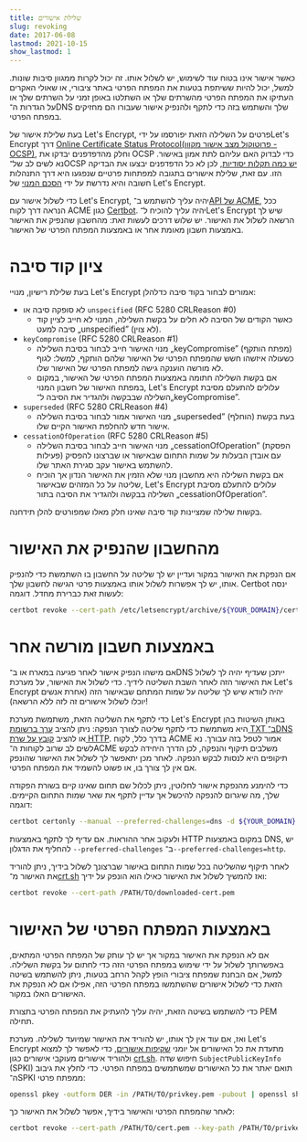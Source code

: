 ```yaml
---
title: שלילת אישורים
slug: revoking
date: 2017-06-08
lastmod: 2021-10-15
show_lastmod: 1
---
```



כאשר אישור אינו בטוח עוד לשימוש, יש לשלול אותו. זה יכול לקרות ממגוון סיבות שונות. למשל, יכול להיות ששיתפת בטעות את המפתח הפרטי באתר ציבורי, או שאולי האקרים העתיקו את המפתח הפרטי מהשרתים שלך או השתלטו באופן זמני על השרתים שלך או על הגדרות ה־DNS שלך והשתמש בזה כדי לתקף ולהנפיק אישור שעבורו הם מחזיקים במפתח הפרטי.

בעת שלילת אישור של Let's Encrypt, פרטים על השלילה הזאת יפורסמו על ידיLet's Encrypt דרך [Online Certificate Status Protocol(פרוטוקול מצב אישור מקוון - OCSP)](https://en.wikipedia.org/wiki/Online_Certificate_Status_Protocol), וחלק מהדפדפנים יבדקו את OCSP כדי לבדוק האם עליהם לתת אמון באישור. נא לשים לב של־OCSP [יש כמה תקלות יסודיות](https://www.imperialviolet.org/2011/03/18/revocation.html), לכן לא כל הדפדפנים יבצעו את הבדיקה הזו. עם זאת, שלילת אישורים בתגובה למפתחות פרטיים שנפגעו היא דרך התנהלות חשובה והיא נדרשת על ידי [הסכם המנוי](/repository) של Let's Encrypt.

כדי לשלול אישור עם Let's Encrypt, יהיה עליך להשתמש ב־[API של ACME](https://github.com/letsencrypt/boulder/blob/master/docs/acme-divergences.md), ככל הנראה דרך לקוח ACME כגון [Certbot](https://certbot.eff.org/). יהיה עליך להוכיח ל־Let's Encrypt שיש לך הרשאה לשלול את האישור. יש שלוש דרכים לעשות זאת: מהחשבון שהנפיק את האישור באמצעות חשבון מאומת אחר או באמצעות המפתח הפרטי של האישור.

# ציון קוד סיבה

בעת שלילת רישיון, מנויי Let's Encrypt אמורים לבחור בקוד סיבה כדלהלן:

* לא סופקה סיבה או `unspecified` (RFC 5280 CRLReason #0)
  - כאשר הקודים של הסיבה לא חלים על בקשת השלילה, המנוי לא חייב לציין קוד סיבה למעט „unspecified” (לא צוין).
* `keyCompromise` (RFC 5280 CRLReason #1)
  - מנוי האישור חייב לבחור בסיבת השלילה „keyCompromise” (מפתח הותקף) כשעולה איזשהו חשש שהמפתח הפרטי של האישור שלהם הותקף, למשל: לגוף לא מורשה הוענקה גישה למפתח הפרטי של האישור שלו.
  - אם בקשת השלילה חתומה באמצעות המפתח הפרטי של האישור, במקום במפתח האישור של חשבון המנוי, Let's Encrypt עלולים להתעלם מסיבת השלילה שבבקשה ולהגדיר את הסיבה ל־„keyCompromise”.
* `superseded` (RFC 5280 CRLReason #4)
  - מנוי האישור אמור לבחור בסיבת השלילה „superseded” (הוחלף) בעת בקשת אישור חדש להחלפת האישור הקיים שלו.
* `cessationOfOperation` (RFC 5280 CRLReason #5)
  - מנוי האישור חייב לבחור בסיבת השלילה „cessationOfOperation” (הפסקת פעילות) עם אובדן הבעלות על שמות התחום שבאישור או שברצונו להפסיק להשתמש באישור עקב סגירת האתר שלו.
  - אם בקשת השלילה היא מחשבון מנוי שלא הזמין את האישור הנדון אך הוכיח שליטה על כל המזהים שבאישור, Let's Encrypt עלולים להתעלם מסיבת השלילה בבקשה ולהגדיר את הסיבה בתור „cessationOfOperation”.

בקשות שלילה שמציינות קוד סיבה שאינו חלק מאלו שמפורטים להלן תידחנה.

# מהחשבון שהנפיק את האישור

אם הנפקת את האישור במקור ועדיין יש לך שליטה על החשבון בו השתמשת כדי להנפיק אותו, יש לך אפשרות לשלול אותו באמצעות פרטי הגישה לחשבון שלך. Certbot ינסה לעשות זאת כברירת מחדל. דוגמה:

```bash
certbot revoke --cert-path /etc/letsencrypt/archive/${YOUR_DOMAIN}/cert1.pem
```

# באמצעות חשבון מורשה אחר

אם מישהו הנפיק אישור לאחר פגיעה במארח או ב־DNS ייתכן שעדיף יהיה לך לשלול את האישור הזה לאחר השבת השליטה לידיך. כדי לשלול את האישור, על מערכת Let's Encrypt יהיה לוודא שיש לך שליטה על שמות המתחם שבאישור הזה (אחרת אנשים יוכלו לשלול אישורים זה לזה ללא הרשאה)!

כדי לתקף את השליטה הזאת, משתמשת מערכת Let's Encrypt באותן השיטות בהן היא משתמשת כדי לתקף שליטה לצורך הנפקה: ניתן להציב [ערך ברשומת TXT ב־DNS](https://tools.ietf.org/html/rfc8555#section-8.4) או להציב [קובץ על שרת HTTP](https://tools.ietf.org/html/rfc8555#section-8.3). בדרך כלל, לקוח ACME אמור לטפל בזה עבורך. נא לשים לב שרוב לקוחות ה־ACME משלבים תיקוף והנפקה, לכן הדרך היחידה לבקש תיקופים היא לנסות לבקש הנפקה. לאחר מכן יתאפשר לך לשלול את האישור שהונפק אם אין לך צורך בו, או פשוט להשמיד את המפתח הפרטי.

כדי להימנע מהנפקת אישור לחלוטין, ניתן לכלול שם תחום שאינו קיים בשורת הפקודה שלך, מה שיגרום להנפקה להיכשל אך עדיין לתקף את שאר שמות התחום הקיימים. דוגמה:

```bash
certbot certonly --manual --preferred-challenges=dns -d ${YOUR_DOMAIN} -d nonexistent.${YOUR_DOMAIN}
```

ולעקוב אחר ההוראות. אם עדיף לך לתקף באמצעות HTTP במקום באמצעות DNS, יש להחליף את הדגלון `‎--preferred-challenges` ב־`‎--preferred-challenges=http`.

לאחר תיקוף שהשליטה בכל שמות התחום באישור שברצונך לשלול בידיך, ניתן להוריד את האישור מ־[crt.sh](https://crt.sh/) ואז להמשיך לשלול את האישור כאילו הוא הונפק על ידיך:

```bash
certbot revoke --cert-path /PATH/TO/downloaded-cert.pem
```

# באמצעות המפתח הפרטי של האישור

אם לא הנפקת את האישור במקור אך יש לך עותק של המפתח הפרטי המתאים, באפשרותך לשלול על ידי שימוש במפתח הפרטי הזה כדי לחתום על בקשת השלילה. למשל, אם הבחנת שמפתח ציבורי הופץ לקהל הרחב בטעות, ניתן להשתמש בשיטה הזאת כדי לשלול אישורים שהשתמשו במפתח הפרטי הזה, אפילו אם לא הנפקת את האישורים האלו במקור.

כדי להשתמש בשיטה הזאת, יהיה עליך להעתיק את המפתח הפרטי בתצורת PEM תחילה.

ואז, אם עוד אין לך אותו, יש להוריד את האישור שמיועד לשלילה. מערכת Let's Encrypt מתעדת את כל האישורים אל יומני [שקיפות אישורים](https://www.certificate-transparency.org/), כדי לאפשר לך למצוא ולהוריד אישורים מעוקבי אישורים כגון [crt.sh](https://crt.sh/). חיפוש שדה `SubjectPublicKeyInfo` (SPKI) תואם יאתר את כל האישורים שמשתמשים במפתח הפרטי. כדי לחלץ את גיבוב ה־SPKI ממפתח פרטי:
```bash
openssl pkey -outform DER -in /PATH/TO/privkey.pem -pubout | openssl sha256
```

לאחר שהמפתח הפרטי והאישור בידיך, אפשר לשלול את האישור כך:

```bash
certbot revoke --cert-path /PATH/TO/cert.pem --key-path /PATH/TO/privkey.pem --reason keyCompromise
```
